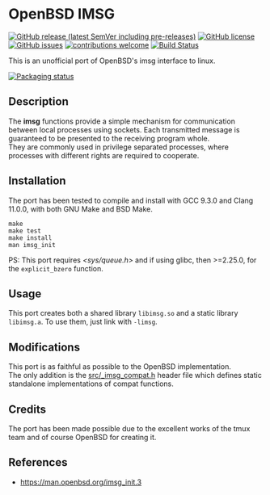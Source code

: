 # OpenBSD IMSG
[![GitHub release (latest SemVer including pre-releases)](https://img.shields.io/github/v/release/bsd-ac/imsg-compat?include_prereleases)](https://github.com/bsd-ac/imsg-compat/releases) [![GitHub license](https://img.shields.io/github/license/bsd-ac/imsg-compat.svg)](https://github.com/bsd-ac/imsg-compat/blob/master/LICENSE) [![GitHub issues](https://img.shields.io/github/issues-raw/bsd-ac/imsg-compat)](https://github.com/bsd-ac/imsg-compat/issues) [![contributions welcome](https://img.shields.io/badge/contributions-welcome-brightgreen.svg?style=flat)](https://github.com/bsd-ac/imsg-compat/issues) [![Build Status](https://travis-ci.com/bsd-ac/imsg-compat.svg?branch=master)](https://travis-ci.com/bsd-ac/imsg-compat)


This is an unofficial port of OpenBSD's imsg interface to linux.

[![Packaging status](https://repology.org/badge/vertical-allrepos/imsg-compat.svg)](https://repology.org/project/imsg-compat/versions)

## Description

The **imsg** functions provide a simple mechanism for communication
between local processes using sockets. Each transmitted message is
guaranteed to be presented to the receiving program whole.<br>
They are commonly used in privilege separated processes, where
processes with different rights are required to cooperate.

## Installation

The port has been tested to compile and install with GCC 9.3.0 and
Clang 11.0.0, with both GNU Make and BSD Make.

```
make
make test
make install
man imsg_init
```

PS: This port requires *<sys/queue.h>* and if using glibc, then >=2.25.0,
for the `explicit_bzero` function.

## Usage

This port creates both a shared library `libimsg.so` and a static library
`libimsg.a`. To use them, just link with `-limsg`.

## Modifications

This port is as faithful as possible to the OpenBSD implementation.<br>
The only addition is the [src/_imsg_compat.h](src/_imsg_compat.h) header
file which defines static standalone implementations of compat functions.

## Credits

The port has been made possible due to the excellent works of the tmux
team and of course OpenBSD for creating it.

## References

- https://man.openbsd.org/imsg_init.3
